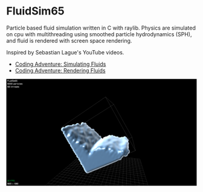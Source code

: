 # FluidSim65

Particle based fluid simulation written in C with raylib.
Physics are simulated on cpu with multithreading using smoothed particle hydrodynamics (SPH), and fluid is rendered with screen space rendering.

Inspired by Sebastian Lague's YouTube videos.
- [Coding Adventure: Simulating Fluids](https://youtu.be/rSKMYc1CQHE?si=78YYZ68ezc3nw6Wg)
- [Coding Adventure: Rendering Fluids](https://youtu.be/kOkfC5fLfgE?si=FPKUDmW7uNMoJlOz)

![screenshot.png](screenshot.png)
